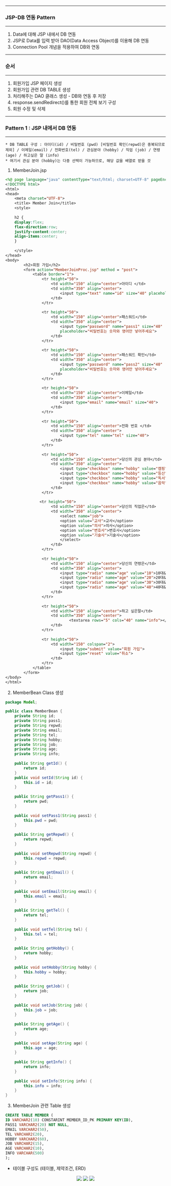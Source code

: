 -----
### JSP-DB 연동 Pattern
-----
1. Data에 대해 JSP 내에서 DB 연동
2. JSP로 Data를 입력 받아 DAO(Data Access Object)를 이용해 DB 연동
3. Connection Pool 개념을 적용하여 DB와 연동

-----
### 순서
-----
1. 회원가입 JSP 페이지 생성
2. 회원가입 관련 DB TABLE 생성
3. 처리해주는 DAO 클래스 생성 - DB와 연동 후 저장
4. response.sendRedirect()를 통한 회원 전체 보기 구성
5. 회원 수정 및 삭제

-----
### Pattern 1 : JSP 내에서 DB 연동
-----
    * DB TABLE 구성 : 아이디(id) / 비밀번호 (pwd) [비밀번호 확인(repwd)은 중복되므로 제외] / 이메일(email) / 전화번호(tel) / 관심분야 (hobby) / 직업 (job) / 연령(age) / 하고싶은 말 (info)
    * 여기서 관심 분야 (hobby)는 다중 선택이 가능하므로, 해당 값을 배열로 받을 것

1. MemberJoin.jsp
```jsp
<%@ page language="java" contentType="text/html; charset=UTF-8" pageEncoding="UTF-8"%>
<!DOCTYPE html>
<html>
<head>
	<meta charset="UTF-8">
	<title> Member Join</title>
	<style>
	
	h2 {
	display:flex;
	flex-direction:row;
	justify-content:center; 
	align-items:center;
	}
	
	</style>
</head>
<body>
		<h2>회원 가입</h2>
		<form action="MemberJoinProc.jsp" method = "post">
			<table border="1">
				<tr height="50">
					<td width="150" align="center">아이디 </td>
					<td width="350" align="center">
						<input type="text" name="id" size="40" placeholder="id를 넣으세요">						
					</td>
				</tr>
				
				<tr height="50">
					<td width="150" align="center">패스워드</td>
					<td width="350" align="center">
						<input type="password" name="pass1" size="40"
						placeholder="비밀번호는 숫자와 영어만 넣어주세요">						
					</td>
				</tr>
				
				<tr height="50">
					<td width="150" align="center">패스워드 확인</td>
					<td width="350" align="center">
						<input type="password" name="pass2" size="40"
						placeholder="비밀번호는 숫자와 영어만 넣어주세요">						
					</td>
				</tr>
				
				<tr height="50">
					<td width="150" align="center">이메일</td>
					<td width="350" align="center">
						<input type="email" name="email" size="40">						
					</td>
				</tr>
				
				<tr height="50">
					<td width="150" align="center">전화 번호 </td>
					<td width="350" align="center">
						<input type="tel" name="tel" size="40">				
					</td>
				</tr>
				
				<tr height="50">
					<td width="150" align="center">당신의 관심 분야</td>
					<td width="350" align="center">
						<input type="checkbox" name="hobby" value="캠핑">캠핑&nbsp;
						<input type="checkbox" name="hobby" value="등산">등산&nbsp;
						<input type="checkbox" name="hobby" value="독서">독서&nbsp;
						<input type="checkbox" name="hobby" value="음악">음악&nbsp;				
					</td>
				</tr>
				
			   <tr height="50">
					<td width="150" align="center">당신의 직업은</td>
					<td width="350" align="center">
						<select name="job">
						<option value="교사">교사</option>
						<option value="의사">의사</option>
						<option value="변호사">변호사</option>
						<option value="기술사">기술사</option>
						</select>				
					</td>
				</tr>
				
				<tr height="50">
					<td width="150" align="center">당신의 연령은</td>
					<td width="350" align="center">
						<input type="radio" name="age" value="10">10대&nbsp;
						<input type="radio" name="age" value="20">20대&nbsp;
						<input type="radio" name="age" value="30">30대&nbsp;
						<input type="radio" name="age" value="40">40대&nbsp;			
					</td>
				</tr>
				
				<tr height="50">
					<td width="150" align="center">하고 싶은말</td>
					<td width="350" align="center">
							<textarea rows="5" cols="40" name="info"></textarea>	
					</td>
				</tr>
					
				<tr height="50">
					<td width="150" colspan="2">
						<input type="submit" value="회원 가입">	
						<input type="reset" value="취소">			
					</td>
				</tr>	
			</table>
		</form>	
</body>
</html>
```

2. MemberBean Class 생성
```java
package Model;

public class MemberBean {
	private String id;
	private String pass1;
	private String repwd;
	private String email;
	private String tel;
	private String hobby;
	private String job;
	private String age;
	private String info;
	
	public String getId() {
		return id;
	}
	public void setId(String id) {
		this.id = id;
	}
	
	public String getPass1() {
		return pwd;
	}
	
	public void setPass1(String pass1) {
		this.pwd = pwd;
	}
	
	public String getRepwd() {
		return repwd;
	}
	
	public void setRepwd(String repwd) {
		this.repwd = repwd;
	}
	
	public String getEmail() {
		return email;
	}
	
	public void setEmail(String email) {
		this.email = email;
	}
	
	public String getTel() {
		return tel;
	}
	
	public void setTel(String tel) {
		this.tel = tel;
	}
	
	public String getHobby() {
		return hobby;
	}
	
	public void setHobby(String hobby) {
		this.hobby = hobby;
	}
	
	public String getJob() {
		return job;
	}
	
	public void setJob(String job) {
		this.job = job;
	}
	
	public String getAge() {
		return age;
	}
	
	public void setAge(String age) {
		this.age = age;
	}
	
	public String getInfo() {
		return info;
	}
	
	public void setInfo(String info) {
		this.info = info;
	}
}
```

3. MemberJoin 관련 Table 생성
```sql
CREATE TABLE MEMBER (
ID VARCHAR2(10) CONSTARINT MEMBER_ID_PK PRIMARY KEY(ID),
PASS1 VARCHAR2(20) NOT NULL,
EMAIL VARCHAR2(50),
TEL VARCHAR2(20),
HOBBY VARCHAR2(60), 
JOB VARCHAR2(15),
AGE VARCHAR2(10), 
INFO VARCHAR(500)
);
```
  - 테이블 구성도 (테이블, 제약조건, ERD)
<div align = "center">
<img src="https://github.com/sooyounghan/Web/assets/34672301/410843ba-a97e-452a-828e-4c6873b073af">
<img src="https://github.com/sooyounghan/Web/assets/34672301/f9d7a9a2-3b5b-42af-bbc7-5a8653eb8346">
<img src="https://github.com/sooyounghan/Web/assets/34672301/9e1b9584-3055-499e-a214-498a8e480463">

</div>

   
